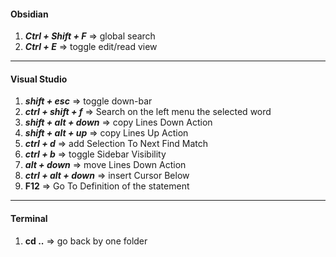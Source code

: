 #### Obsidian
1. ***Ctrl + Shift + F***  => global search
2. ***Ctrl + E***  => toggle edit/read view
---
#### Visual Studio
1. ***shift + esc*** => toggle down-bar
2. ***ctrl + shift + f*** => Search on the left menu the selected word
3. ***shift + alt + down*** => copy Lines Down Action
4.  ***shift + alt + up*** => copy Lines Up Action
5. ***ctrl + d*** => add Selection To Next Find Match
6. ***ctrl + b*** => toggle Sidebar Visibility
7. ***alt + down*** => move Lines Down Action
8. ***ctrl + alt + down*** => insert Cursor Below
9.  **F12** => Go To Definition of the statement
---
#### Terminal
1.   **cd ..** => go back by one folder